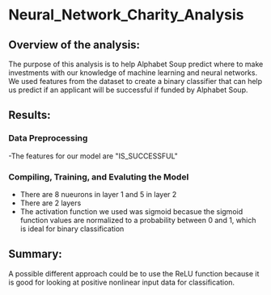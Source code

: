 # Neural_Network_Charity_Analysis

## Overview of the analysis: 
The purpose of this analysis is to help Alphabet Soup predict where to make investments with our knowledge of machine learning and neural networks.  We used features from the dataset to create a binary classifier that can help us predict if an applicant will be successful if funded by Alphabet Soup.

## Results: 

### Data Preprocessing
-The features for our model are "IS_SUCCESSFUL"

### Compiling, Training, and Evaluting the Model
- There are 8 nueurons in layer 1 and 5 in layer 2
- There are 2 layers
- The activation function we used was sigmoid becasue the sigmoid function values are normalized to a probability between 0 and 1, which is ideal for binary classification

## Summary: 
A possible different approach could be to use the ReLU function because it is good for looking at positive nonlinear input data for classification.
